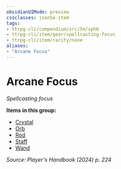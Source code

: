 ```yaml
---
obsidianUIMode: preview
cssclasses: json5e-item
tags:
- ttrpg-cli/compendium/src/5e/xphb
- ttrpg-cli/item/gear/spellcasting-focus
- ttrpg-cli/item/rarity/none
aliases: 
- "Arcane Focus"
---
```

# Arcane Focus
*Spellcasting focus*  



**Items in this group:**

- [Crystal](/3-Mechanics/CLI/items/crystal-xphb.md)
- [Orb](/3-Mechanics/CLI/items/orb-xphb.md)
- [Rod](/3-Mechanics/CLI/items/rod-xphb.md)
- [Staff](/3-Mechanics/CLI/items/staff-xphb.md)
- [Wand](/3-Mechanics/CLI/items/wand-xphb.md)

*Source: Player's Handbook (2024) p. 224*
